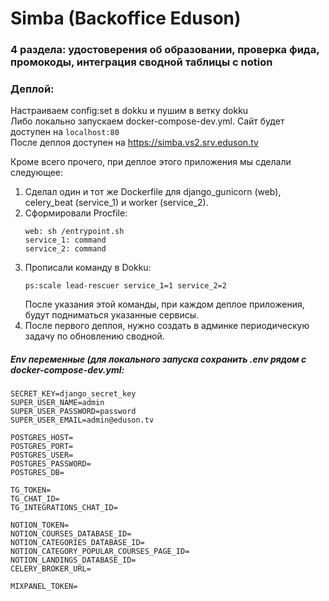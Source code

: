 # Simba (Backoffice Eduson)

### 4 раздела: удостоверения об образовании, проверка фида, промокоды, интеграция сводной таблицы с notion

### Деплой:  
Настраиваем config:set в dokku и пушим в ветку dokku  
Либо локально запускаем docker-compose-dev.yml. Сайт будет доступен на `localhost:80`  
После деплоя доступен на https://simba.vs2.srv.eduson.tv

Кроме всего прочего, при деплое этого приложения мы сделали следующее:
1. Сделал один и тот же Dockerfile для django_gunicorn (web), 
celery_beat (service_1) и worker (service_2).
2. Сформировали Procfile:
    ```
    web: sh /entrypoint.sh
    service_1: command
    service_2: command
    ```
3. Прописали команду в Dokku:
    ```
   ps:scale lead-rescuer service_1=1 service_2=2
   ```
   После указания этой команды, при каждом деплое приложения, будут 
подниматься указанные сервисы.
4. После первого деплоя, нужно создать в админке периодическую задачу по обновлению сводной.

##### Env переменные (для локального запуска сохранить .env рядом с docker-compose-dev.yml:
```
SECRET_KEY=django_secret_key
SUPER_USER_NAME=admin
SUPER_USER_PASSWORD=password
SUPER_USER_EMAIL=admin@eduson.tv

POSTGRES_HOST=
POSTGRES_PORT=
POSTGRES_USER=
POSTGRES_PASSWORD=
POSTGRES_DB=

TG_TOKEN=
TG_CHAT_ID=
TG_INTEGRATIONS_CHAT_ID=

NOTION_TOKEN=
NOTION_COURSES_DATABASE_ID=
NOTION_CATEGORIES_DATABASE_ID=
NOTION_CATEGORY_POPULAR_COURSES_PAGE_ID=
NOTION_LANDINGS_DATABASE_ID=
CELERY_BROKER_URL=

MIXPANEL_TOKEN=
```